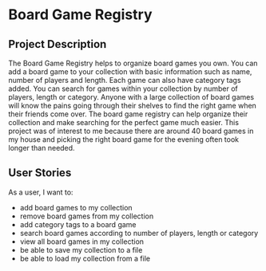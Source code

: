 # Board Game Registry

## Project Description 
The Board Game Registry helps to organize board games you own. You can add a board game to your collection with basic information such as name, number of players and length. Each game can also have category tags added. You can search for games within your collection by number of players, length or category. Anyone with a large collection of board games will know the pains going through their shelves to find the right game when their friends come over. The board game registry can help organize their collection and make searching for the perfect game much easier. This project was of interest to me because there are around 40 board games in my house and picking the right board game for the evening often took longer than needed. 

## User Stories 

As a user, I want to:
- add board games to my collection
- remove board games from my collection
- add category tags to a board game
- search board games according to number of players, length or category
- view all board games in my collection
- be able to save my collection to a file
- be able to load my collection from a file 